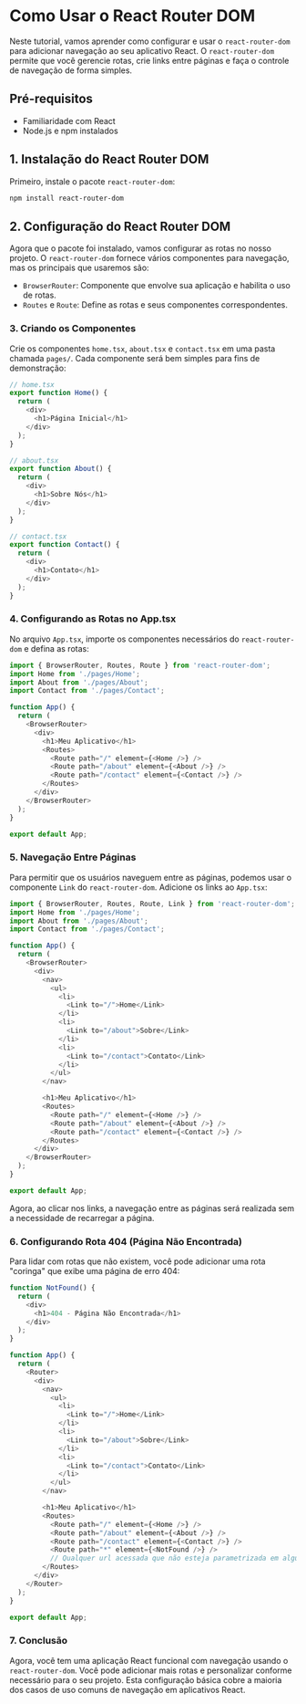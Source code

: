 # Como Usar o React Router DOM

Neste tutorial, vamos aprender como configurar e usar o `react-router-dom` para adicionar navegação ao seu aplicativo React. O `react-router-dom` permite que você gerencie rotas, crie links entre páginas e faça o controle de navegação de forma simples.

## Pré-requisitos

- Familiaridade com React
- Node.js e npm instalados

## 1. Instalação do React Router DOM

Primeiro, instale o pacote `react-router-dom`:

```bash
npm install react-router-dom
```

## 2. Configuração do React Router DOM

Agora que o pacote foi instalado, vamos configurar as rotas no nosso projeto. O `react-router-dom` fornece vários componentes para navegação, mas os principais que usaremos são:

- `BrowserRouter`: Componente que envolve sua aplicação e habilita o uso de rotas.
- `Routes` e `Route`: Define as rotas e seus componentes correspondentes.


### 3. Criando os Componentes

Crie os componentes `home.tsx`, `about.tsx` e `contact.tsx` em uma pasta chamada `pages/`. Cada componente será bem simples para fins de demonstração:

```javascript
// home.tsx
export function Home() {
  return (
    <div>
      <h1>Página Inicial</h1>
    </div>
  );
}
```

```javascript
// about.tsx
export function About() {
  return (
    <div>
      <h1>Sobre Nós</h1>
    </div>
  );
}
```

```javascript
// contact.tsx
export function Contact() {
  return (
    <div>
      <h1>Contato</h1>
    </div>
  );
}
```

### 4. Configurando as Rotas no App.tsx

No arquivo `App.tsx`, importe os componentes necessários do `react-router-dom` e defina as rotas:

```javascript
import { BrowserRouter, Routes, Route } from 'react-router-dom';
import Home from './pages/Home';
import About from './pages/About';
import Contact from './pages/Contact';

function App() {
  return (
    <BrowserRouter>
      <div>
        <h1>Meu Aplicativo</h1>
        <Routes>
          <Route path="/" element={<Home />} />
          <Route path="/about" element={<About />} />
          <Route path="/contact" element={<Contact />} />
        </Routes>
      </div>
    </BrowserRouter>
  );
}

export default App;
```

### 5. Navegação Entre Páginas

Para permitir que os usuários naveguem entre as páginas, podemos usar o componente `Link` do `react-router-dom`. Adicione os links ao `App.tsx`:

```javascript
import { BrowserRouter, Routes, Route, Link } from 'react-router-dom';
import Home from './pages/Home';
import About from './pages/About';
import Contact from './pages/Contact';

function App() {
  return (
    <BrowserRouter>
      <div>
        <nav>
          <ul>
            <li>
              <Link to="/">Home</Link>
            </li>
            <li>
              <Link to="/about">Sobre</Link>
            </li>
            <li>
              <Link to="/contact">Contato</Link>
            </li>
          </ul>
        </nav>

        <h1>Meu Aplicativo</h1>
        <Routes>
          <Route path="/" element={<Home />} />
          <Route path="/about" element={<About />} />
          <Route path="/contact" element={<Contact />} />
        </Routes>
      </div>
    </BrowserRouter>
  );
}

export default App;
```

Agora, ao clicar nos links, a navegação entre as páginas será realizada sem a necessidade de recarregar a página.

### 6. Configurando Rota 404 (Página Não Encontrada)

Para lidar com rotas que não existem, você pode adicionar uma rota "coringa" que exibe uma página de erro 404:

```javascript
function NotFound() {
  return (
    <div>
      <h1>404 - Página Não Encontrada</h1>
    </div>
  );
}

function App() {
  return (
    <Router>
      <div>
        <nav>
          <ul>
            <li>
              <Link to="/">Home</Link>
            </li>
            <li>
              <Link to="/about">Sobre</Link>
            </li>
            <li>
              <Link to="/contact">Contato</Link>
            </li>
          </ul>
        </nav>

        <h1>Meu Aplicativo</h1>
        <Routes>
          <Route path="/" element={<Home />} />
          <Route path="/about" element={<About />} />
          <Route path="/contact" element={<Contact />} />
          <Route path="*" element={<NotFound />} />
          // Qualquer url acessada que não esteja parametrizada em algum `path` nas rotas, será então mostrada a página `NotFound`.
        </Routes>
      </div>
    </Router>
  );
}

export default App;
```

### 7. Conclusão

Agora, você tem uma aplicação React funcional com navegação usando o `react-router-dom`. Você pode adicionar mais rotas e personalizar conforme necessário para o seu projeto. Esta configuração básica cobre a maioria dos casos de uso comuns de navegação em aplicativos React.
